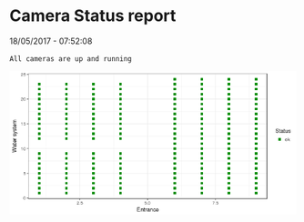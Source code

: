 Camera Status report
================
18/05/2017 - 07:52:08

    All cameras are up and running

![](camreport_files/figure-markdown_github/unnamed-chunk-2-1.png)
